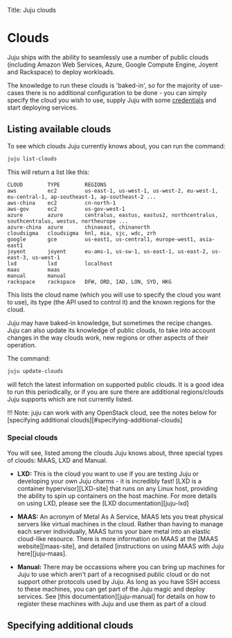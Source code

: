 Title: Juju clouds

# Clouds

Juju ships with the ability to seamlessly use a number of public clouds
(including Amazon Web Services, Azure, Google Compute Engine, Joyent and
Rackspace) to deploy workloads. 

The knowledge to run these clouds is 'baked-in', so for the majority of
use-cases there is no additional configuration to be done - you can simply
specify the cloud you wish to use, supply Juju with some
[credentials][credentials] and start deploying services.

## Listing available clouds

To see which clouds Juju currently knows about, you can run the command:
  
```bash
juju list-clouds
```

This will return a list like this:
  
```no-highlight
CLOUD        TYPE        REGIONS
aws          ec2         us-east-1, us-west-1, us-west-2, eu-west-1, eu-central-1, ap-southeast-1, ap-southeast-2 ...
aws-china    ec2         cn-north-1
aws-gov      ec2         us-gov-west-1
azure        azure       centralus, eastus, eastus2, northcentralus, southcentralus, westus, northeurope ...
azure-china  azure       chinaeast, chinanorth
cloudsigma   cloudsigma  hnl, mia, sjc, wdc, zrh
google       gce         us-east1, us-central1, europe-west1, asia-east1
joyent       joyent      eu-ams-1, us-sw-1, us-east-1, us-east-2, us-east-3, us-west-1
lxd          lxd         localhost
maas         maas        
manual       manual      
rackspace    rackspace   DFW, ORD, IAD, LON, SYD, HKG
```

This lists the cloud name (which you will use to specify the cloud you want to 
use), its type (the API used to control it) and the known regions for the cloud.

Juju may have baked-in knowledge, but sometimes the recipe changes. Juju can 
also update its knowledge of public clouds, to take into account changes in 
the way clouds work, new regions or other aspects of their operation.

The command:
  
```bash
juju update-clouds
```

will fetch the latest information on supported public clouds. It is a good idea
to run this periodically, or if you are sure there are additional regions/clouds 
Juju supports which are not currently listed.

!!! Note: juju can work with any OpenStack cloud, see the notes below for
[specifying additional clouds][#specifying-additional-clouds]

### Special clouds

You will see, listed among the clouds Juju knows about, three special types of
clouds: MAAS, LXD and Manual.

  - **LXD:** This is the cloud you want to use if you are testing Juju or 
  developing your own Juju charms - it is incredibly fast! 
  [LXD is a container hypervisor][LXD-site] that runs on any Linux host, providing 
  the ability to spin up containers on the host machine. For more details on
  using LXD, please see the [LXD documentation][juju-lxd]
  
  - **MAAS:** An acronym of Metal As A Service, MAAS lets you treat physical
  servers like virtual machines in the cloud. Rather than having to manage each
  server individually, MAAS turns your bare metal into an elastic cloud-like
  resource. There is more information on MAAS at the [MAAS website][maas-site], 
  and detailed [instructions on using MAAS with Juju here][juju-maas].
  
  - **Manual:** There may be occassions where you can bring up machines for Juju
  to use which aren't part of a recognised public cloud or do not support other
  protocols used by Juju. As long as you have SSH access to these machines, you
  can get part of the Juju magic and deploy services. See 
  [this documentation][juju-manual] for details on how to register these 
  machines with Juju and use them as part of a cloud

## Specifying additional clouds







[credentials]: ./credentials.html